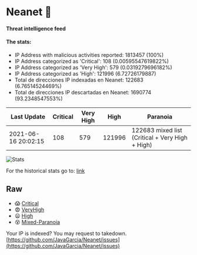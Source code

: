 # Neanet :hocho:
#### Threat intelligence feed
#### The stats:

- IP Address with malicious activities reported: 1813457 (100%)
- IP Address categorized as 'Critical':  108 (0.00595547619822%)
- IP Address categorized as 'Very High':  579 (0.0319279696182%)
- IP Address categorized as 'High':  121996 (6.72726179887)
- Total de direcciones IP indexadas en Neanet:  122683 (6.76514524469%)
- Total de direcciones IP descartadas en Neanet:  1690774 (93.2348547553%)

| Last Update | Critical | Very High | High | Paranoia |
| --- | --- | --- | --- | --- |
| 2021-06-16 20:02:15 | 108 | 579 | 121996 | 122683 mixed list (Critical + Very High + High)|

![Stats](https://docs.google.com/spreadsheets/d/e/2PACX-1vSnaNMIXVabIpDJjufMlzH7poXnshF3mgd8Is1g9ytUEzVsP5my4Trn8f-xkoLLQ38xpL3HtmUexLo6/pubchart?oid=501124687&format=image)

For the historical stats go to: [link](/stats.csv)
## Raw
- :scream: [Critical](https://raw.githubusercontent.com/JavaGarcia/Neanet/master/blacklists/neanet_critical.txt)
- :fearful: [VeryHigh](https://raw.githubusercontent.com/JavaGarcia/Neanet/master/blacklists/neanet_veryHigh.txtt)
- :frowning: [High](https://raw.githubusercontent.com/JavaGarcia/Neanet/master/blacklists/neanet_high.txt)
- :dizzy_face: [Mixed-Paranoia](https://raw.githubusercontent.com/JavaGarcia/Neanet/master/blacklists/neanet_all.txt)


Your IP is indexed? You may request to takedown. [https://github.com/JavaGarcia/Neanet/issues](https://github.com/JavaGarcia/Neanet/issues)



















































































































































































































































































































































































































































































































































































































































































































































































































































































































































































































































































































































































































































































































































































































































































































































































































































































































































































































































































































































































































































































































































































































































































































































































































































































































































































































































































































































































































































































































































































































































































































































































































































































































































































































































































































































































































































































































































































































































































































































































































































































































































































































































































































































































































































































































































































































































































































































































































































































































































































































































































































































































































































































































































































































































































































































































































































































































































































































































































































































































































































































































































































































































































































































































































































































































































































































































































































































































































































































































































































































































































































































































































































